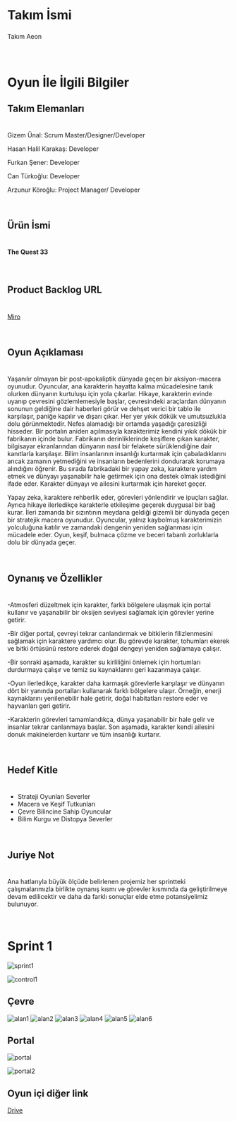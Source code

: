 # Takım İsmi
### 
Takım Aeon
###


<br>

# Oyun İle İlgili Bilgiler




## Takım Elemanları
#
<!-- headers --->


#### 
Gizem Ünal: Scrum Master/Designer/Developer

Hasan Halil Karakaş: Developer

Furkan Şener: Developer

Can Türkoğlu: Developer

Arzunur Köroğlu: Project Manager/ Developer



<br>


## Ürün İsmi
#
#### The Quest 33 <br>

<br>

## Product Backlog URL
#
 [Miro](https://miro.com/app/board/uXjVM-jEHbk=/)

<br>


<!-- headers --->


## Oyun Açıklaması
#
Yaşanılır olmayan bir post-apokaliptik dünyada geçen bir aksiyon-macera oyunudur. Oyuncular, ana karakterin hayatta kalma mücadelesine tanık olurken dünyanın kurtuluşu için yola çıkarlar. Hikaye, karakterin evinde uyanıp çevresini gözlemlemesiyle başlar, çevresindeki araçlardan dünyanın sonunun geldiğine dair haberleri görür ve dehşet verici bir tablo ile karşılaşır, paniğe kapılır ve dışarı çıkar. Her yer yıkık dökük ve umutsuzlukla dolu görünmektedir. Nefes alamadığı bir ortamda yaşadığı çaresizliği hisseder. Bir portalın aniden açılmasıyla karakterimiz kendini yıkık dökük bir fabrikanın içinde bulur. Fabrikanın derinliklerinde keşiflere çıkan karakter, bilgisayar ekranlarından dünyanın nasıl bir felakete sürüklendiğine dair kanıtlarla karşılaşır. Bilim insanlarının insanlığı kurtarmak için çabaladıklarını ancak zamanın yetmediğini ve insanların bedenlerini dondurarak korumaya alındığını öğrenir. Bu sırada fabrikadaki bir yapay zeka, karaktere yardım etmek ve dünyayı yaşanabilir hale getirmek için ona destek olmak istediğini ifade eder. Karakter dünyayı ve ailesini kurtarmak için hareket geçer.

Yapay zeka, karaktere rehberlik eder, görevleri yönlendirir ve ipuçları sağlar. Ayrıca hikaye ilerledikçe karakterle etkileşime geçerek duygusal bir bağ kurar. İleri zamanda bir sızıntının meydana geldiği gizemli bir dünyada geçen bir stratejik macera oyunudur. Oyuncular, yalnız kaybolmuş karakterimizin yolculuğuna katılır ve zamandaki dengenin yeniden sağlanması için mücadele eder. Oyun, keşif, bulmaca çözme ve beceri tabanlı zorluklarla dolu bir dünyada geçer.

<br>

## Oynanış ve Özellikler
#
-Atmosferi düzeltmek için karakter, farklı bölgelere ulaşmak için portal kullanır ve yaşanabilir bir oksijen seviyesi sağlamak için görevler yerine getirir.

-Bir diğer portal, çevreyi tekrar canlandırmak ve bitkilerin filizlenmesini sağlamak için karaktere yardımcı olur. Bu görevde karakter, tohumları ekerek ve bitki örtüsünü restore ederek doğal dengeyi yeniden sağlamaya çalışır.

-Bir sonraki aşamada, karakter su kirliliğini önlemek için hortumları durdurmaya çalışır ve temiz su kaynaklarını geri kazanmaya çalışır.

-Oyun ilerledikçe, karakter daha karmaşık görevlerle karşılaşır ve dünyanın dört bir yanında portalları kullanarak farklı bölgelere ulaşır. Örneğin, enerji kaynaklarını yenilenebilir hale getirir, doğal habitatları restore eder ve hayvanları geri getirir.

-Karakterin görevleri tamamlandıkça, dünya yaşanabilir bir hale gelir ve insanlar tekrar canlanmaya başlar. Son aşamada, karakter kendi ailesini donuk makinelerden kurtarır ve tüm insanlığı kurtarır.

<br>


## Hedef Kitle
#
- Strateji Oyunları Severler
- Macera ve Keşif Tutkunları
- Çevre Bilincine Sahip Oyuncular
- Bilim Kurgu ve Distopya Severler

<br>

## Juriye Not
#

Ana hatlarıyla büyük ölçüde belirlenen projemiz her sprintteki çalışmalarımızla birlikte oynanış kısmı ve görevler kısmında da geliştirilmeye devam edilicektir ve daha da farklı sonuçlar elde etme potansiyelimiz bulunuyor.

<br>


# Sprint 1

![sprint1](https://github.com/hashaska/bootcamp_u33/blob/main/sprint1miro.png)

![control1](https://github.com/hashaska/bootcamp_u33/blob/main/karakter_kontrol1.JPG)

## Çevre

![alan1](https://github.com/hashaska/bootcamp_u33/blob/main/alan1.png)
![alan2](https://github.com/hashaska/bootcamp_u33/blob/main/alan2.png)
![alan3](https://github.com/hashaska/bootcamp_u33/blob/main/alan3.png)
![alan4](https://github.com/hashaska/bootcamp_u33/blob/main/alan4.png)
![alan5](https://github.com/hashaska/bootcamp_u33/blob/main/alan5.png)
![alan6](https://github.com/hashaska/bootcamp_u33/blob/main/alan6.png)


## Portal

![portal](https://github.com/hashaska/bootcamp_u33/blob/main/portal2_view.JPG)

![portal2](https://github.com/hashaska/bootcamp_u33/blob/main/world1_world2.JPG)


## Oyun içi diğer link

[Drive](https://drive.google.com/drive/u/0/folders/1grDpUIZNOS_mZmSaDqulw4m9bd-mOfwr)





